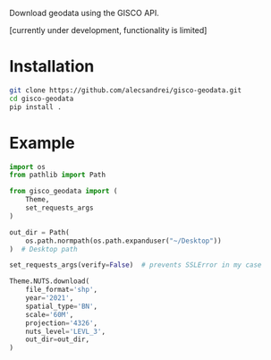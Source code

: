 Download geodata using the GISCO API.

[currently under development, functionality is limited]

# Installation

```sh
git clone https://github.com/alecsandrei/gisco-geodata.git
cd gisco-geodata
pip install .
```

# Example
```python
import os
from pathlib import Path

from gisco_geodata import (
    Theme,
    set_requests_args
)

out_dir = Path(
    os.path.normpath(os.path.expanduser("~/Desktop"))
)  # Desktop path

set_requests_args(verify=False)  # prevents SSLError in my case

Theme.NUTS.download(
    file_format='shp',
    year='2021',
    spatial_type='BN',
    scale='60M',
    projection='4326',
    nuts_level='LEVL_3',
    out_dir=out_dir,
)
```